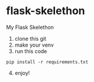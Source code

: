 # flask-skelethon
My Flask Skelethon

1. clone this git
2. make your venv
3. run this code
```
pip install -r requirements.txt
```
4. enjoy!
